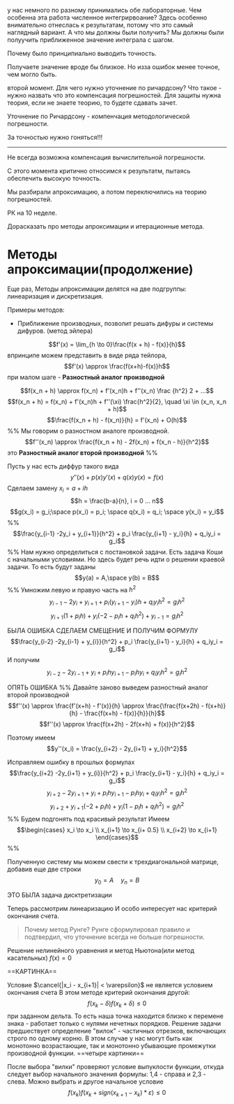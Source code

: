 у нас немного по разному принимались обе лабораторные. Чем особенна эта работа численное интегрирвоание? Здесь особенно внимательно отнеслась к результатам, потому что это самый наглядный вариант. А что мы должны были получить? Мы должны были полуучить приближенное значение интеграла с шагом. 

Почему было принципиально выводить точность.

Получаете значение вроде бы близкое. Но изза ошибок менее точное, чем могло быть.

второй момент. Для чего нужно уточнение по ричардсону? Что такое - нужно назвать что это компенсация погрешностей. Для защиты нужна теория, если не знаете теорию, то будете сдавать зачет.

Уточнение по Ричардсону - компенчация методологической погрешности. 

За точностью нужно гоняться!!!

---
Не всегда возможна компенсация вычислительной погрешности. 

С этого момента критично относимся к результатм, пытаясь обеспечить высокую точность. 

Мы разбирали апроксимацию, а потом переключились на теорию погрешностей. 

РК на 10 неделе. 

Дорасказать про методы апроксимации и итерационные метода.

# Методы апроксимации(продолжение)

Еще раз,
Методы апроксимации делятся на две подгруппы: линеаризация и дискретизация. 

Примеры методов:
- Приближение производных, позволит решать дифуры и системы дифуров. (метод эйлера)

$$f'(x) = \lim_{h \to 0}\frac{f(x + h) - f(x)}{h}$$
впринципе можем представить в виде ряда тейлора, 
$$f'(x) \approx \frac{f(x+h)-f(x)}h$$
при малом шаге - **Разностный аналог производной**

$$f(x_n + h) \approx f(x_n) + f'(x_n)h + f''(x_n) \frac {h^2} 2 + ...$$
$$f(x_n + h) = f(x_n) + f'(x_n)h + f''(\xi) \frac{h^2}{2}, \quad \xi \in (x_n, x_n + h)$$
$$\frac{f(x_n + h) - f(x_n)}{h} = f'(x_n) + O(h)$$
%%
Мы говорим о разностном аналоге производной.
$$f''(x_n) \approx \frac{f(x_n + h) - 2f(x_n) + f(x_n - h)}{h^2}$$
 это **Разностный аналог второй производной**
%%

Пусть у нас есть диффур такого вида
$$y''(x) + p(x) y'(x) + q(x) y(x) = f(x)$$
Сделаем замену $x_i = a + ih$
$$h = \frac{b-a}{n}, i = 0 ... n$$
$$g(x_i) = g_i;\space p(x_i) = p_i; \space q(x_i) = q_i; \space y(x_i) = y_i$$
%%
$$\frac{y_{i-1} -2y_i + y_{i+1}}{h^2} + p_i \frac{y_{i+1} - y_i}{h} + q_iy_i = g_i$$
%%
Нам нужно определиться с постановкой задачи. Есть задача Коши с начальными условиями. Но здесь будет речь идти о решении краевой задачи. То есть будут заданы
$$y(a) = A,\space y(b) = B$$
%%
Умножим левую и правую часть на $h^2$
$${y_{i-1} -2y_i + y_{i+1}}+ p_i(y_{i+1} - y_i)h + q_iy_ih^2 = g_ih^2$$
$$y_{i+1}(1 + p_ih) + y_i(-2 - p_ih + q_i h^2) + y_{i-1} = g_i h^2$$

БЫЛА ОШИБКА СДЕЛАЕМ СМЕЩЕНИЕ И ПОЛУЧИМ ФОРМУЛУ
$$\frac{y_{i-2} -2y_{i-1} + y_{i}}{h^2} + p_i \frac{y_{i+1} - y_i}{h} + q_iy_i = g_i$$
И получим
$$y_{i-2} - 2y_{i-1} + y_i + p_ihy_{i+1} - p_ih y_i + q_iy_ih^2 = g_i h^2$$


ОПЯТЬ ОШИБКА
%%
Давайте заново выведем разностный аналог второй производной
$$f''(x) \approx \frac{f'(x+h) - f'(x)}{h} \approx \frac{\frac{f(x+2h) - f(x+h)}{h} - \frac{f(x+h) - f(x)}{h}}{h}$$
$$f''(x) \approx \frac{f(x+2h) - 2f(x+h) + f(x)}{h^2}$$

Поэтому имеем
$$y''(x_i) = \frac{y_{i+2} - 2y_{i+1} + y_i}{h^2}$$

Исправляем ошибку в прошлых формулах
$$\frac{y_{i+2} -2y_{i+1} + y_{i}}{h^2} + p_i \frac{y_{i+1} - y_i}{h} + q_iy_i = g_i$$
$$y_{i+2} - 2y_{i+1} + y_i + p_ihy_{i+1} - p_ih y_i + q_iy_ih^2 = g_i h^2$$
$$y_{i+2} + y_{i+1}(-2 + p_ih) + y_i(1 - p_ih + q_ih^2) = g_ih^2$$
%%
Будем подгонять под красивый результат
Имеем$$\begin{cases}
x_i \to x_i \\
x_{i+1} \to x_{i+ 0.5} \\
x_{i+2} \to x_{i+1}
\end{cases}$$%%

Полученную систему мы можем свести к трехдиагональной матрице, добавив еще две строки
$$y_0 = A\quad y_n = B$$

ЭТО БЫЛА задача дисктретизации

Теперь рассмотрим линеаризацию
И особо интересует нас критерий окончания счета.

> Почему метод Рунге? Рунге сформулировал правило и подтвердил, что уточнение всегда не больше погрешности.

Решение нелинейного уравнения и метод Ньютона(или метод касательных)
$f(x) = 0$

==КАРТИНКА==

Условие $\cancel{|x_i - x_{i+1}| < \varepsilon}$ не является условием окончания счета
В этом методе критерий окончания другой:
$$f(x_k-\delta)f(x_k+\delta) \leq 0$$
при заданном дельта. То есть наша точка находится близко к перемене знака - работает только с нулями нечетных порядков.
Решение задачи предшествует определение "вилок" - частичных отрезков, включающих строго по одному корню. В этом случае у нас могут быть как монотонно возрастающие, так и монотонно убывающие промежутки производной функции.
==четыре картинки==

После выбора "вилки" проверяют условие выпуклости функции, откуда следует выбор начального значения формулы: 1,4 - справа и 2,3 - слева.
Можно выбрать и другое начальное условие
$$f(x_k)f(x_k + sign(x_{k+1} - x_k)*\varepsilon) \leq 0$$

